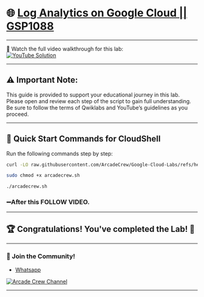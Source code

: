 # 🌐 [Log Analytics on Google Cloud || GSP1088](https://www.cloudskillsboost.google/focuses/49749?parent=catalog)

--- 

🎥 Watch the full video walkthrough for this lab:  
[![YouTube Solution](https://img.shields.io/badge/YouTube-Watch%20Solution-red?style=flat&logo=youtube)](https://youtu.be/jj-BpPFjZ2w)

---
## ⚠️ **Important Note:**
This guide is provided to support your educational journey in this lab. Please open and review each step of the script to gain full understanding. Be sure to follow the terms of Qwiklabs and YouTube’s guidelines as you proceed.

---

## 🚀 Quick Start Commands for CloudShell
Run the following commands step by step:  

```bash
curl -LO raw.githubusercontent.com/ArcadeCrew/Google-Cloud-Labs/refs/heads/main/Log%20Analytics%20on%20Google%20Cloud/arcadecrew.sh

sudo chmod +x arcadecrew.sh

./arcadecrew.sh
```
### ➖After this FOLLOW VIDEO.
---

## 🏆 Congratulations! You've completed the Lab! 🎉

---

### 🤝 Join the Community!

- [Whatsapp](https://chat.whatsapp.com/KkNEauOhBQXHdVcmqIlv9F)  

[![Arcade Crew Channel](https://img.shields.io/badge/YouTube-Arcade%20Crew-red?style=flat&logo=youtube)](https://www.youtube.com/@Arcade61432)

---
